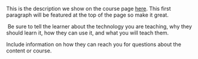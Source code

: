 This is the description we show on the course page [here](https://lab.github.com/SaicharanKandukuri/trail-course-of-c). This first paragraph will be featured at the top of the page so make it great.
​

​
Be sure to tell the learner about the technology you are teaching, why they should learn it, how they can use it, and what you will teach them.
​


Include information on how they can reach you for questions about the content or course. 
